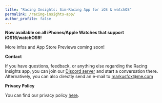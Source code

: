 ```yaml
---
title: "Racing Insights: Sim-Racing App for iOS & watchOS"
permalink: /racing-insights-app/
author_profile: false
---
```


**Now available on all iPhones/Apple Watches that support iOS16/watchOS9!**

More infos and App Store Previews coming soon!

**Contact**

If you have questions, feedback, or anything else regarding the Racing Insights app, you can join our [Discord server](https://discord.gg/TdfUs8XFZD) and start a conversation there. Alternatively, you can also directly send an e-mail to markusfox@me.com

**Privacy Policy**

You can find our privacy policy [here](https://markusfox.github.io/racinginsights-privacy/).
